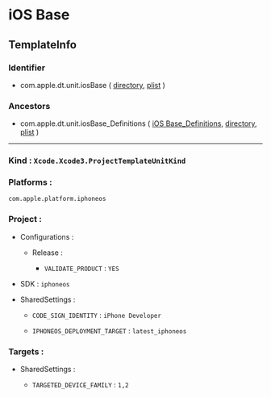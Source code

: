# iOS Base

## TemplateInfo

### Identifier

- com.apple.dt.unit.iosBase ( [directory](/Applications/Xcode.app/Contents/Developer/Platforms/iPhoneOS.platform/Developer/Library/Xcode/Templates/Project%20Templates/iOS/iOS%20Base.xctemplate), [plist](/Applications/Xcode.app/Contents/Developer/Platforms/iPhoneOS.platform/Developer/Library/Xcode/Templates/Project%20Templates/iOS/iOS%20Base.xctemplate/TemplateInfo.plist) )

### Ancestors

- com.apple.dt.unit.iosBase_Definitions ( [iOS Base_Definitions](iOS%20Base_Definitions.md), [directory](/Applications/Xcode.app/Contents/Developer/Platforms/iPhoneOS.platform/Developer/Library/Xcode/Templates/Project%20Templates/iOS/iOS%20Base_Definitions.xctemplate), [plist](/Applications/Xcode.app/Contents/Developer/Platforms/iPhoneOS.platform/Developer/Library/Xcode/Templates/Project%20Templates/iOS/iOS%20Base_Definitions.xctemplate/TemplateInfo.plist) )

---

### Kind : `Xcode.Xcode3.ProjectTemplateUnitKind`

### Platforms : 

`com.apple.platform.iphoneos`

### Project : 

- Configurations : 

	- Release : 

		- `VALIDATE_PRODUCT` : `YES`

- SDK : `iphoneos`

- SharedSettings : 

	- `CODE_SIGN_IDENTITY` : `iPhone Developer`

	- `IPHONEOS_DEPLOYMENT_TARGET` : `latest_iphoneos`

### Targets : 

- SharedSettings : 

	- `TARGETED_DEVICE_FAMILY` : `1,2`